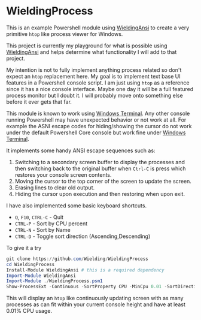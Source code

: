 # WieldingProcess

This is an example Powershell module using [WieldingAnsi](https://github.com/Wielding/WieldingAnsi) to create a very primitive `htop` like process viewer for Windows.

This project is currently my playground for what is possible using [WieldingAnsi](https://github.com/Wielding/WieldingAnsi) and helps determine what functionality I will add to that project.

My intention is not to fully implement anything process related so don't expect an `htop` replacement here.  My goal is to implement text base UI features in a Powershell console script. I am just using `htop` as a reference since it has a nice console interface.  Maybe one day it will be a full featured process monitor but I doubt it.  I will probably move onto something else before it ever gets that far.  

This module is known to work using [Windows Terminal](https://github.com/microsoft/terminal).  Any other console running Powershell may have unexpected behavior or not work at all.  For example the ASNI escape codes for hiding/showing the cursor do not work under the default Powershell Core console but work fine under [Windows Terminal](https://github.com/microsoft/terminal).  

It implements some handy ANSI escape sequences such as:

1. Switching to a secondary screen buffer to display the processes and then switching back to the original buffer when `Ctrl-C` is press which restores your console screen contents.
2. Moving the cursor to the top corner of the screen to update the screen.
3. Erasing lines to clear old output.
4. Hiding the cursor upon execution and then restoring when upon exit.

I have also implemented some basic keyboard shortcuts.

* `Q`, `F10`, `CTRL-C` - Quit
* `CTRL-P` - Sort by CPU percent
* `CTRL-N` - Sort by Name
* `CTRL-D` - Toggle sort direction (Ascending,Descending)

To give it a try 

```powershell
git clone https://github.com/Wielding/WieldingProcess
cd WieldingProcess
Install-Module WieldingAnsi # this is a required dependency
Import-Module WieldingAnsi
Import-Module ./WieldingProcess.psm1
Show-ProcessExt -Continuous -SortProperty CPU -MinCpu 0.01 -SortDirection Descending
```

This will display an `htop` like continuously updating screen with as many processes as can fit within your current console height and have at least 0.01% CPU usage.

